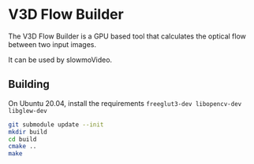 # V3D Flow Builder

The V3D Flow Builder is a GPU based tool that calculates the optical flow between two input images.

It can be used by slowmoVideo.


## Building

On Ubuntu 20.04, install the requirements `freeglut3-dev libopencv-dev libglew-dev `

```bash
git submodule update --init
mkdir build
cd build
cmake ..
make
```
